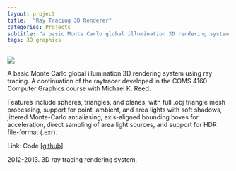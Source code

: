 ```yaml
---
layout: project
title:  "Ray Tracing 3D Renderer"
categories: Projects
subtitle: "a basic Monte Carlo global illumination 3D rendering system in C++ "
tags: 3D graphics
---
```


<img src="{{ site.baseurl }}/projects/images/raytra.gif" style="margin:auto;"/>

A basic Monte Carlo global illumination 3D rendering system using ray tracing. 
A continuation of the raytracer developed in the COMS 4160 - Computer Graphics 
course with Michael K. Reed. 

Features include spheres, triangles, and planes, with full .obj triangle mesh
processing, support for point, ambient, and area lights with soft shadows, 
jittered Monte-Carlo antialiasing, axis-aligned bounding boxes for acceleration,
direct sampling of area light sources, and support for HDR file-format (.exr).


Link: Code <a href="https://github.com/amritamaz/raytramaz">[github]</a>

2012-2013. 3D ray tracing rendering system.



